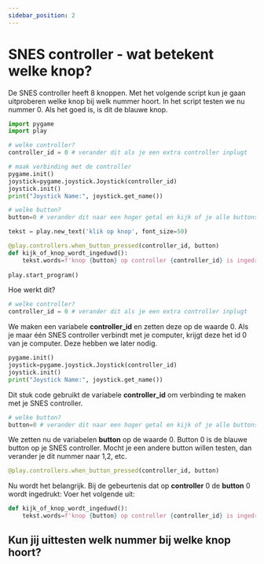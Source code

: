 ```yaml
---
sidebar_position: 2
---
```


# SNES controller - wat betekent welke knop?

De SNES controller heeft 8 knoppen.
Met het volgende script kun je gaan uitproberen welke knop bij welk nummer hoort.
In het script testen we nu nummer 0. Als het goed is, is dit de blauwe knop.

```python
import pygame
import play

# welke controller?
controller_id = 0 # verander dit als je een extra controller inplugt

# maak verbinding met de controller
pygame.init()
joystick=pygame.joystick.Joystick(controller_id)
joystick.init()
print("Joystick Name:", joystick.get_name())

# welke button?
button=0 # verander dit naar een hoger getal en kijk of je alle buttons kan vinden

tekst = play.new_text('klik op knop', font_size=50)

@play.controllers.when_button_pressed(controller_id, button)
def kijk_of_knop_wordt_ingeduwd():
    tekst.words=f'knop {button} op controller {controller_id} is ingedrukt'
    
play.start_program()
```

Hoe werkt dit?
```python
# welke controller?
controller_id = 0 # verander dit als je een extra controller inplugt
```
We maken een variabele **controller_id** en zetten deze op de waarde 0.
Als je maar één SNES controller verbindt met je computer, krijgt deze het id 0 van je computer.
Deze hebben we later nodig.

```python
pygame.init()
joystick=pygame.joystick.Joystick(controller_id)
joystick.init()
print("Joystick Name:", joystick.get_name())
```
Dit stuk code gebruikt de variabele **controller_id** om verbinding te maken met je SNES controller.

```python
# welke button?
button=0 # verander dit naar een hoger getal en kijk of je alle buttons kan vinden
``` 
We zetten nu de variabelen **button** op de waarde 0.
Button 0 is de blauwe button op je SNES controller. 
Mocht je een andere button willen testen, dan verander je dit nummer naar 1,2, etc.

```python
@play.controllers.when_button_pressed(controller_id, button)
```
Nu wordt het belangrijk.
Bij de gebeurtenis dat op **controller** 0 de **button** 0 wordt ingedrukt:
Voer het volgende uit:
```python 
def kijk_of_knop_wordt_ingeduwd():
    tekst.words=f'knop {button} op controller {controller_id} is ingedrukt'
```

## Kun jij uittesten welk nummer bij welke knop hoort?

